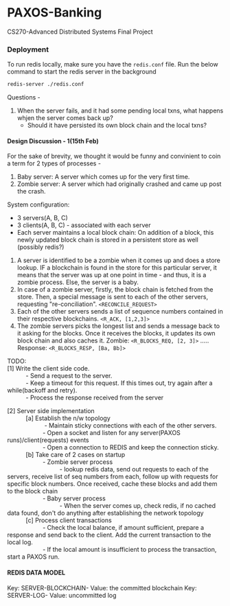 # PAXOS-Banking
CS270-Advanced Distributed Systems Final Project

### Deployment

To run redis locally, make sure you have the `redis.conf` file. 
Run the below command to start the redis server in the background
```bash
redis-server ./redis.conf
```

Questions - 
1. When the server fails, and it had some pending local txns, what happens whjen the server comes back up? 
    - Should it have persisted its own block chain and the local txns? 


#### Design Discussion - 1(15th Feb)

For the sake of brevity, we thought it would be funny and convinient to coin a term for 2 types of processes - 
1. Baby server: A server which comes up for the very first time. 
2. Zombie server: A server which had originally crashed and came up post the crash. 

System configuration: 
- 3 servers(A, B, C)
- 3 clients(A, B, C) - associated with each server
- Each server maintains a local block chain: On addition of a block, this newly updated block chain is stored in 
a persistent store as well (possibly redis?)

1. A server is identified to be a zombie when it comes up and does a store lookup. IF a blockchain is found
in the store for this particular server, it means that the server was up at one point in time - and thus, it is 
a zombie process. Else, the server is a baby.
2. In case of a zombie server, firstly, the block chain is fetched from the store. Then, a special message is sent 
to each of the other servers, requesting "re-conciliation". `<RECONCILE_REQUEST>` 
3. Each of the other servers sends a list of sequence numbers contained in their respective blockchains. `<R_ACK, [1,2,3]>` 
4. The zombie servers picks the longest list and sends a message back to it asking for the blocks. Once it receives
the blocks, it updates its own block chain and also caches it. Zombie: `<R_BLOCKS_REQ, [2, 3]>` ..... Response: `<R_BLOCKS_RESP, [Ba, Bb]>`

TODO:   
[1] Write the client side code.   
&nbsp;&nbsp;&nbsp;&nbsp;&nbsp;&nbsp;&nbsp;&nbsp;&nbsp;&nbsp; - Send a request to the server.   
&nbsp;&nbsp;&nbsp;&nbsp;&nbsp;&nbsp;&nbsp;&nbsp;&nbsp;&nbsp; - Keep a timeout for this request. If this times out, try again after a while(backoff and retry).   
&nbsp;&nbsp;&nbsp;&nbsp;&nbsp;&nbsp;&nbsp;&nbsp;&nbsp;&nbsp; - Process the response received from the server  
 
[2] Server side implementation  
&nbsp;&nbsp;&nbsp;&nbsp;&nbsp;&nbsp;&nbsp;&nbsp;&nbsp;&nbsp; [a] Establish the n/w topology    
&nbsp;&nbsp;&nbsp;&nbsp;&nbsp;&nbsp;&nbsp;&nbsp;&nbsp;&nbsp; &nbsp;&nbsp;&nbsp;&nbsp;&nbsp;&nbsp;&nbsp;&nbsp;&nbsp;&nbsp; - Maintain sticky connections with each of the other servers.    
&nbsp;&nbsp;&nbsp;&nbsp;&nbsp;&nbsp;&nbsp;&nbsp;&nbsp;&nbsp;&nbsp;&nbsp;&nbsp;&nbsp;&nbsp;&nbsp;&nbsp;&nbsp;&nbsp;&nbsp; - Open a socket and listen for any server(PAXOS runs)/client(requests) events    
&nbsp;&nbsp;&nbsp;&nbsp;&nbsp;&nbsp;&nbsp;&nbsp;&nbsp;&nbsp;&nbsp;&nbsp;&nbsp;&nbsp;&nbsp;&nbsp;&nbsp;&nbsp;&nbsp;&nbsp; - Open a connection to REDIS and keep the connection sticky.    
&nbsp;&nbsp;&nbsp;&nbsp;&nbsp;&nbsp;&nbsp;&nbsp;&nbsp;&nbsp; [b] Take care of 2 cases on startup  
&nbsp;&nbsp;&nbsp;&nbsp;&nbsp;&nbsp;&nbsp;&nbsp;&nbsp;&nbsp;&nbsp;&nbsp;&nbsp;&nbsp;&nbsp;&nbsp;&nbsp;&nbsp;&nbsp;&nbsp; - Zombie server process  
&nbsp;&nbsp;&nbsp;&nbsp;&nbsp;&nbsp;&nbsp;&nbsp;&nbsp;&nbsp;&nbsp;&nbsp;&nbsp;&nbsp;&nbsp;&nbsp;&nbsp;&nbsp;&nbsp;&nbsp;&nbsp;&nbsp;&nbsp;&nbsp;&nbsp;&nbsp;&nbsp;&nbsp;&nbsp;&nbsp; - lookup redis data, send out requests to each of the servers, receive list of seq numbers from each, follow up
          with requests for specific block numbers. Once received, cache these blocks and add them to the block chain  
&nbsp;&nbsp;&nbsp;&nbsp;&nbsp;&nbsp;&nbsp;&nbsp;&nbsp;&nbsp;&nbsp;&nbsp;&nbsp;&nbsp;&nbsp;&nbsp;&nbsp;&nbsp;&nbsp;&nbsp; - Baby server process  
&nbsp;&nbsp;&nbsp;&nbsp;&nbsp;&nbsp;&nbsp;&nbsp;&nbsp;&nbsp;&nbsp;&nbsp;&nbsp;&nbsp;&nbsp;&nbsp;&nbsp;&nbsp;&nbsp;&nbsp;&nbsp;&nbsp;&nbsp;&nbsp;&nbsp;&nbsp;&nbsp;&nbsp;&nbsp;&nbsp; - When the server comes up, check redis, if no cached data found, don't do anything after establishing the network topology  
&nbsp;&nbsp;&nbsp;&nbsp;&nbsp;&nbsp;&nbsp;&nbsp;&nbsp;&nbsp; [c] Process client transactions  
&nbsp;&nbsp;&nbsp;&nbsp;&nbsp;&nbsp;&nbsp;&nbsp;&nbsp;&nbsp;&nbsp;&nbsp;&nbsp;&nbsp;&nbsp;&nbsp;&nbsp;&nbsp;&nbsp;&nbsp; - Check the local balance, if amount sufficient, prepare a response and send back to the client. Add the current transaction
        to the local log.  
&nbsp;&nbsp;&nbsp;&nbsp;&nbsp;&nbsp;&nbsp;&nbsp;&nbsp;&nbsp;&nbsp;&nbsp;&nbsp;&nbsp;&nbsp;&nbsp;&nbsp;&nbsp;&nbsp;&nbsp; - If the local amount is insufficient to process the transaction, start a PAXOS run.   

#### REDIS DATA MODEL
Key: SERVER-BLOCKCHAIN-<id> Value: the committed blockchain
Key: SERVER-LOG-<id> Value: uncommitted log

